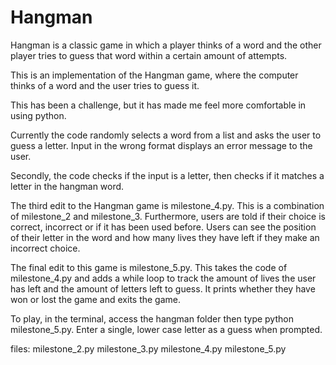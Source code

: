 # Hangman
Hangman is a classic game in which a player thinks of a word and the other player tries to guess that word within a certain amount of attempts.

This is an implementation of the Hangman game, where the computer thinks of a word and the user tries to guess it.

This has been a challenge, but it has made me feel more comfortable in using python. 

Currently the code randomly selects a word from a list and asks the user to guess a letter. Input in the wrong format displays an error message to the user.

Secondly, the code checks if the input is a letter, then checks if it matches a letter in the hangman word.

The third edit to the Hangman game is milestone_4.py. This is a combination of milestone_2 and milestone_3. Furthermore, users are told if their choice is correct, incorrect or if it has been used before. Users can see the position of their letter in the word and how many lives they have left if they make an incorrect choice.

The final edit to this game is milestone_5.py. This takes the code of milestone_4.py and adds a while loop to track the amount of lives the user has left and the amount of letters left to guess. It prints whether they have won or lost the game and exits the game.

To play, in the terminal, access the hangman folder then type python milestone_5.py. Enter a single, lower case letter as a guess when prompted.

files:
milestone_2.py
milestone_3.py
milestone_4.py
milestone_5.py